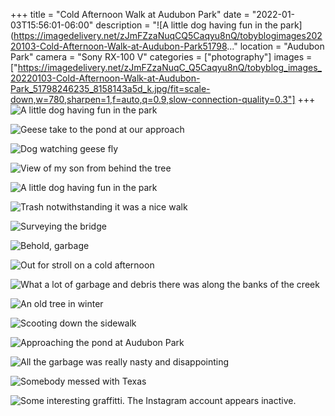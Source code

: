 +++
title = "Cold Afternoon Walk at Audubon Park"
date = "2022-01-03T15:56:01-06:00"
description = "![A little dog having fun in the park](https://imagedelivery.net/zJmFZzaNuqCQ5Caqyu8nQ/tobyblogimages20220103-Cold-Afternoon-Walk-at-Audubon-Park51798..."
location = "Audubon Park"
camera = "Sony RX-100 V"
categories = ["photography"]
images = ["https://imagedelivery.net/zJmFZzaNuqC_Q5Caqyu8nQ/tobyblog_images_20220103-Cold-Afternoon-Walk-at-Audubon-Park_51798246235_8158143a5d_k.jpg/fit=scale-down,w=780,sharpen=1,f=auto,q=0.9,slow-connection-quality=0.3"]
+++
![A little dog having fun in the park](https://imagedelivery.net/zJmFZzaNuqC_Q5Caqyu8nQ/tobyblog_images_20220103-Cold-Afternoon-Walk-at-Audubon-Park_51798246235_8158143a5d_k.jpg/fit=scale-down,w=780,sharpen=1,f=auto,q=0.9,slow-connection-quality=0.3)
<!--more-->

![Geese take to the pond at our approach](https://imagedelivery.net/zJmFZzaNuqC_Q5Caqyu8nQ/tobyblog_images_20220103-Cold-Afternoon-Walk-at-Audubon-Park_51797883649_df1a2ef8f2_k.jpg/fit=scale-down,w=780,sharpen=1,f=auto,q=0.9,slow-connection-quality=0.3)

![Dog watching geese fly](https://imagedelivery.net/zJmFZzaNuqC_Q5Caqyu8nQ/tobyblog_images_20220103-Cold-Afternoon-Walk-at-Audubon-Park_51796568387_3c82bf3829_k.jpg/fit=scale-down,w=780,sharpen=1,f=auto,q=0.9,slow-connection-quality=0.3)

![View of my son from behind the tree](https://imagedelivery.net/zJmFZzaNuqC_Q5Caqyu8nQ/tobyblog_images_20220103-Cold-Afternoon-Walk-at-Audubon-Park_51796569002_177598b1f0_k.jpg/fit=scale-down,w=780,sharpen=1,f=auto,q=0.9,slow-connection-quality=0.3)

![A little dog having fun in the park](https://imagedelivery.net/zJmFZzaNuqC_Q5Caqyu8nQ/tobyblog_images_20220103-Cold-Afternoon-Walk-at-Audubon-Park_51796568447_68afb63dee_k.jpg/fit=scale-down,w=780,sharpen=1,f=auto,q=0.9,slow-connection-quality=0.3)

![Trash notwithstanding it was a nice walk](https://imagedelivery.net/zJmFZzaNuqC_Q5Caqyu8nQ/tobyblog_images_20220103-Cold-Afternoon-Walk-at-Audubon-Park_51797517846_6885e2dbb1_k.jpg/fit=scale-down,w=780,sharpen=1,f=auto,q=0.9,slow-connection-quality=0.3)

![Surveying the bridge](https://imagedelivery.net/zJmFZzaNuqC_Q5Caqyu8nQ/tobyblog_images_20220103-Cold-Afternoon-Walk-at-Audubon-Park_51796569052_b011254016_k.jpg/fit=scale-down,w=780,sharpen=1,f=auto,q=0.9,slow-connection-quality=0.3)

![Behold, garbage](https://imagedelivery.net/zJmFZzaNuqC_Q5Caqyu8nQ/tobyblog_images_20220103-Cold-Afternoon-Walk-at-Audubon-Park_51798247265_8c28fe5299_k.jpg/fit=scale-down,w=780,sharpen=1,f=auto,q=0.9,slow-connection-quality=0.3)

![Out for stroll on a cold afternoon](https://imagedelivery.net/zJmFZzaNuqC_Q5Caqyu8nQ/tobyblog_images_20220103-Cold-Afternoon-Walk-at-Audubon-Park_51797883699_1cbe2f5423_k.jpg/fit=scale-down,w=780,sharpen=1,f=auto,q=0.9,slow-connection-quality=0.3)

![What a lot of garbage and debris there was along the banks of the creek](https://imagedelivery.net/zJmFZzaNuqC_Q5Caqyu8nQ/tobyblog_images_20220103-Cold-Afternoon-Walk-at-Audubon-Park_51798247100_0f1494e6e1_k.jpg/fit=scale-down,w=780,sharpen=1,f=auto,q=0.9,slow-connection-quality=0.3)

![An old tree in winter](https://imagedelivery.net/zJmFZzaNuqC_Q5Caqyu8nQ/tobyblog_images_20220103-Cold-Afternoon-Walk-at-Audubon-Park_51798246705_a0f0d49490_k.jpg/fit=scale-down,w=780,sharpen=1,f=auto,q=0.9,slow-connection-quality=0.3)

![Scooting down the sidewalk](https://imagedelivery.net/zJmFZzaNuqC_Q5Caqyu8nQ/tobyblog_images_20220103-Cold-Afternoon-Walk-at-Audubon-Park_51796568637_357b9d2d68_k.jpg/fit=scale-down,w=780,sharpen=1,f=auto,q=0.9,slow-connection-quality=0.3)

![Approaching the pond at Audubon Park](https://imagedelivery.net/zJmFZzaNuqC_Q5Caqyu8nQ/tobyblog_images_20220103-Cold-Afternoon-Walk-at-Audubon-Park_51798246190_6931b6a36b_k.jpg/fit=scale-down,w=780,sharpen=1,f=auto,q=0.9,slow-connection-quality=0.3)

![All the garbage was really nasty and disappointing](https://imagedelivery.net/zJmFZzaNuqC_Q5Caqyu8nQ/tobyblog_images_20220103-Cold-Afternoon-Walk-at-Audubon-Park_51797635598_29e0008557_k.jpg/fit=scale-down,w=780,sharpen=1,f=auto,q=0.9,slow-connection-quality=0.3)

![Somebody messed with Texas](https://imagedelivery.net/zJmFZzaNuqC_Q5Caqyu8nQ/tobyblog_images_20220103-Cold-Afternoon-Walk-at-Audubon-Park_51797517736_7e41cd1d39_k.jpg/fit=scale-down,w=780,sharpen=1,f=auto,q=0.9,slow-connection-quality=0.3)

![Some interesting graffitti. The Instagram account appears inactive.](https://imagedelivery.net/zJmFZzaNuqC_Q5Caqyu8nQ/tobyblog_images_20220103-Cold-Afternoon-Walk-at-Audubon-Park_51798247245_181122ffa2_k.jpg/fit=scale-down,w=780,sharpen=1,f=auto,q=0.9,slow-connection-quality=0.3)

